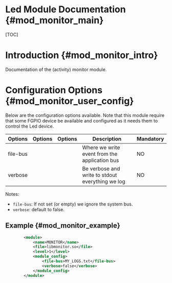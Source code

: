 Led Module Documentation {#mod_monitor_main}
============================================

[TOC]

Introduction {#mod_monitor_intro}
=================================

Documentation of the (activity) monitor module.

Configuration Options {#mod_monitor_user_config}
================================================

Below are the configuration options available. Note that this module require
that some FGPIO device be available and configured as it needs them to 
control the Led device.


Options    | Options  | Options                | Description                                            | Mandatory
-----------|----------|------------------------|--------------------------------------------------------|-----------
file-bus   |          |                        | Where we write event from the application bus          | NO
verbose    |          |                        | Be verbose and write to stdout everything we log       | NO

Notes:
+ `file-bus`: If not set (or empty) we ignore the system bus.
+ `verbose`: default to false.


Example {#mod_monitor_example}
------------------------------


~~~~~~~~~~~~~~~~~~~~~~~~~~~~~~~~~~~~~~~~~~~~~~~~~~~.xml
        <module>
            <name>MONITOR</name>
            <file>libmonitor.so</file>
            <level>1</level>
            <module_config>
                <file-bus>MY_LOGS.txt</file-bus>
                <verbose>false</verbose>
            </module_config>
        </module>
~~~~~~~~~~~~~~~~~~~~~~~~~~~~~~~~~~~~~~~~~~~~~~~~~~~
